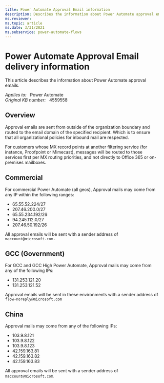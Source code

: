 ```yaml
---
title: Power Automate Approval Email information
description: Describes the information about Power Automate approval emails.
ms.reviewer: 
ms.topic: article
ms.date: 3/31/2021
ms.subservice: power-automate-flows
---
```

# Power Automate Approval Email delivery information

This article describes the information about Power Automate approval emails.

_Applies to:_ &nbsp; Power Automate  
_Original KB number:_ &nbsp; 4559558

## Overview

Approval emails are sent from outside of the organization boundary and routed to the email domain of the specified recipient. Which is to ensure that all organizational policies for inbound mail are respected.

For customers whose MX record points at another filtering service (for instance, Proofpoint or Mimecast), messages will be routed to those services first per MX routing priorities, and not directly to Office 365 or on-premises mailboxes.

## Commercial

For commercial Power Automate (all geos), Approval mails may come from any IP within the following ranges:

- 65.55.52.224/27
- 207.46.200.0/27
- 65.55.234.192/26
- 94.245.112.0/27
- 207.46.50.192/26

All approval emails will be sent with a sender address of `maccount@microsoft.com.`

## GCC (Government)

For GCC and GCC High Power Automate, Approval mails may come from any of the following IPs:

- 131.253.121.20
- 131.253.121.52

Approval emails will be sent in these environments with a sender address of `flow-noreply@microsoft.com`

## China

Approval mails may come from any of the following IPs:

- 103.9.8.121
- 103.9.8.122
- 103.9.8.123
- 42.159.163.81
- 42.159.163.82
- 42.159.163.83

All approval emails will be sent with a sender address of `maccount@microsoft.com`.

